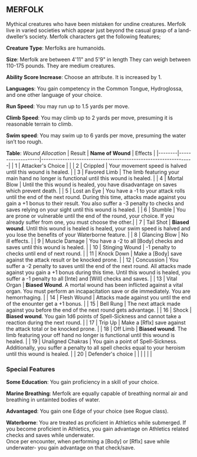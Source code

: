 ## MERFOLK

Mythical creatures who have been mistaken for undine creatures. Merfolk live in varied societies which appear just beyond the casual grasp of a land-dweller’s society. Merfolk characters get the following features;

**Creature Type**: Merfolks are humanoids.

**Size**: Merfolk are between 4'11" and 5'9" in length They can weigh between 110-175 pounds. They are medium creatures.

**Ability Score Increase**: Choose an attribute. It is increased by 1.

**Languages**: You gain competency in the Common Tongue, Hydroglossa, and one other language of your choice.

**Run Speed**: You may run up to 1.5 yards per move.

**Climb Speed**: You may climb up to 2 yards per move, presuming it is reasonable terrain to climb.

**Swim speed**: You may swim up to 6 yards per move, presuming the water isn’t too rough.

**Table**: *Wound Allocation*
| Result | **Name of Wound** | Effects                                                        |
|--------|-------------------|----------------------------------------------------------------|
|   1    | Attacker's Choice |                                                                |
|   2    | Crippled          | Your movement speed is halved until this wound is healed.      |
|   3    | Favored Limb      | The limb featuring your main hand no longer is functional until this wound is healed. |
|   4    | Mortal Blow       | Until the this wound is healed, you have disadvantage on saves which prevent death. |
|   5    | Lost an Eye       | You have a -1 to your attack rolls until the end of the next round. During this time, attacks made against you gain a +1 bonus to their result. You also suffer a -3 penalty to checks and saves relying on your sight until this wound is healed. |
|   6    | Stumble      | You are prone or vulnerable until the end of the round, your choice. If you already suffer from one, you must choose the other.|
|   7    | Tail Shot | **Biased wound**. Until this wound is healed is healed, your swim speed is halved and you lose the benefits of your Waterborne feature. |
|   8    | Glancing Blow     | No ill effects.                                     |
|   9    | Muscle Damage     | You have a -2 to all [Body] checks and saves until this wound is healed. |
|   10   | Stinging Wound    | -1 penalty to checks until end of next round. |
|   11   | Knock Down | Make a [Body] save against the attack result  or be knocked prone. |
|   12   | Concussion | You suffer a -2 penalty to saves until the end of the next round. All attacks made against you gain a +1 bonus during this time. Until this wound is healed, you suffer a -1 penalty to all [Inte] and [Will] checks and saves. |
|   13   | Vital Organ | **Biased Wound**. A mortal wound has been inflicted against a vital organ. You must perform an incapacitation save or die immediately. You are hemorrhaging. |
|   14   | Flesh Wound | Attacks made against you until the end of the enounter get a +1 bonus. |
|   15   | Bell Rung | The next attack made against you before the end of the next round gets advantage.  |
|   16   | Shock | **Biased wound**. You gain 1d6 points of Spell-Sickness and cannot take a reaction during the next round. |
|   17   | Trip Up           | Make a [Rflx] save against the attack total or be knocked prone.                                  |
|   18   | Off Limb | **Biased wound**. The limb featuring your off hand no longer is functional until this wound is healed. |
|   19   | Unaligned Chakras | You gain a point of Spell-Sickness. Additionally, you suffer a penalty to all spell checks equal to your heroism until this wound is healed. |
|   20   | Defender's choice |                                   |
|        |                                                |                                   |

### Special Features

**Some Education**: You gain proficiency in a skill of your choice.

**Marine Breathing**: Merfolk are equally capable of breathing normal air and breathing in untainted bodies of water.

**Advantaged**: You gain one Edge of your choice (see Rogue class).

**Waterborne**: You are treated as proficient in Athletics while submerged. If you become proficient in Athletics, you gain advantage on Athletics related checks and saves while underwater.  
Once per encounter, when performing a [Body] or [Rflx] save while underwater- you gain advantage on that check/save.
